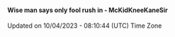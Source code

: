#### Wise man says only fool rush in - McKidKneeKaneSir
Updated on 10/04/2023 - 08:10:44 (UTC) Time Zone

